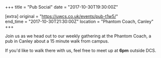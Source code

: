 +++
title = "Pub Social"
date = "2017-10-30T19:30:00Z"

[extra]
original = "https://uwcs.co.uk/events/pub-t1w5/"    
end_time = "2017-10-30T21:30:00Z"
location = "Phantom Coach, Canley"
+++

Join us as we head out to our weekly gathering at the Phantom Coach, a pub in Canley about a 15 minute walk from campus.

  

If you'd like to walk there with us, feel free to meet up at **6pm** outside DCS.

